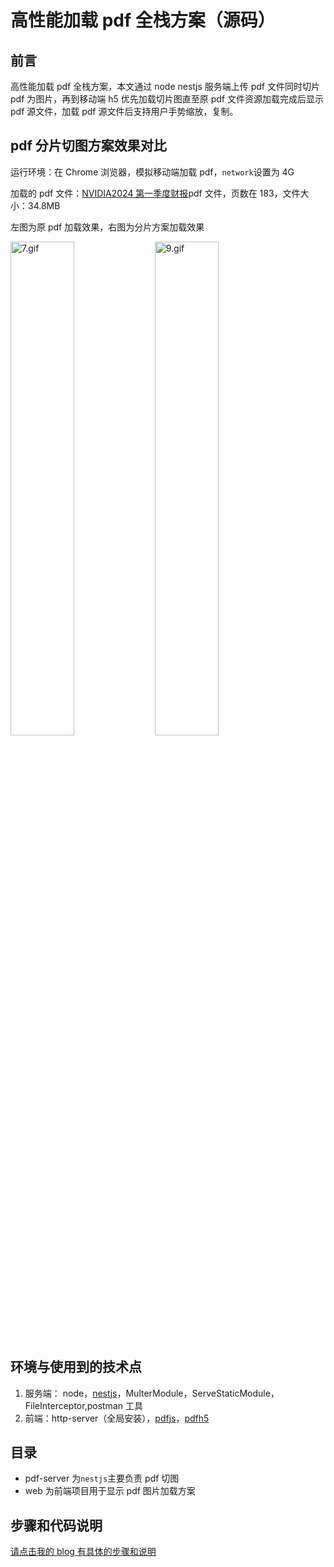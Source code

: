 # 高性能加载 pdf 全栈方案（源码）

## 前言

高性能加载 pdf 全栈方案，本文通过 node nestjs 服务端上传 pdf 文件同时切片 pdf 为图片，再到移动端 h5 优先加载切片图直至原 pdf 文件资源加载完成后显示 pdf 源文件，加载 pdf 源文件后支持用户手势缩放，复制。

## pdf 分片切图方案效果对比

运行环境：在 Chrome 浏览器，模拟移动端加载 pdf，`network`设置为 4G

加载的 pdf 文件：[NVIDIA2024 第一季度财报](chrome-extension://lbcbipoloacjakecofjkohgllhojdhhp/assets/pdf-viewer/web/viewer.html?file=https%3A%2F%2Fs201.q4cdn.com%2F141608511%2Ffiles%2Fdoc_financials%2F2024%2Far%2FNVIDIA-2024-Annual-Report.pdf)pdf 文件，页数在 183，文件大小：34.8MB

左图为原 pdf 加载效果，右图为分片方案加载效果

<img src="./docs/7.gif" alt="7.gif" width="45%" />

<img src="./docs/9.gif" alt="9.gif" width="45%" />

## 环境与使用到的技术点

1. 服务端： node，[nestjs](https://nestjs.com/)，MulterModule，ServeStaticModule，FileInterceptor,postman 工具
2. 前端：http-server（全局安装），[pdfjs](https://mozilla.github.io/pdf.js/)，[pdfh5](https://github.com/gjTool/pdfh5)

## 目录

- pdf-server 为`nestjs`主要负责 pdf 切图
- web 为前端项目用于显示 pdf 图片加载方案

## 步骤和代码说明

[请点击我的 blog 有具体的步骤和说明](https://juejin.cn/spost/7380292749179879439)
